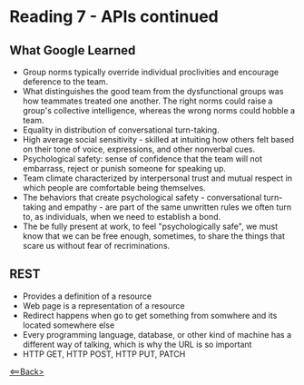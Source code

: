 # Reading 7 - APIs continued

## What Google Learned
- Group norms typically override individual proclivities and encourage deference to the team.
- What distinguishes the good team from the dysfunctional groups was how teammates treated one another. The right norms could raise a group's collective intelligence, whereas the wrong norms could hobble a team.
- Equality in distribution of conversational turn-taking.
- High average social sensitivity - skilled at intuiting how others felt based on their tone of voice, expressions, and other nonverbal cues.
- Psychological safety: sense of confidence that the team will not embarrass, reject or punish someone for speaking up.
- Team climate characterized by interpersonal trust and mutual respect in which people are comfortable being themselves.
- The behaviors that create psychological safety - conversational turn-taking and empathy - are part of the same unwritten rules we often turn to, as individuals, when we need to establish a bond.
- The be fully present at work, to feel "psychologically safe", we must know that we can be free enough, sometimes, to share the things that scare us without fear of recriminations.

## REST
- Provides a definition of a resource
- Web page is a representation of a resource
- Redirect happens when go to get something from somwhere and its located somewhere else
- Every programming language, database, or other kind of machine has a different way of talking, which is why the URL is so important
- HTTP GET, HTTP POST, HTTP PUT, PATCH

[<==Back>](../README.md)